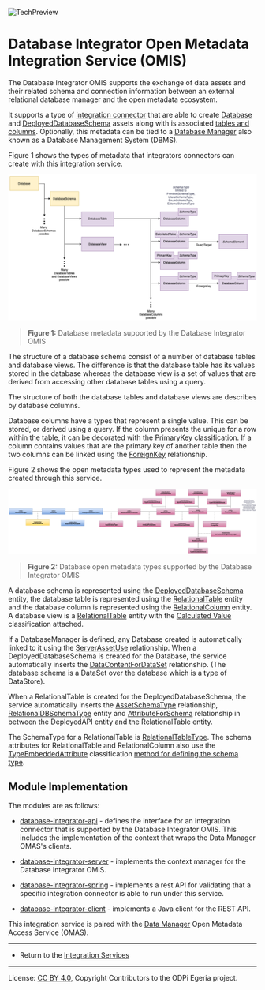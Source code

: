 <!-- SPDX-License-Identifier: CC-BY-4.0 -->
<!-- Copyright Contributors to the ODPi Egeria project 2020. -->

![TechPreview](../../../open-metadata-publication/website/images/egeria-content-status-tech-preview.png#pagewidth)

# Database Integrator Open Metadata Integration Service (OMIS)

The Database Integrator OMIS supports the exchange of data assets and their related schema and
connection information between an external relational database manager
and the open metadata ecosystem.

It supports a type of [integration connector](../../governance-servers/integration-daemon-services/docs/integration-connector.md)
that are able to create [Database](../../../open-metadata-publication/website/open-metadata-types/0224-Databases.md)
and [DeployedDatabaseSchema](../../../open-metadata-publication/website/open-metadata-types/0224-Databases.md)
assets along with is associated [tables and columns](../../../open-metadata-publication/website/open-metadata-types/0534-Relational-Schemas.md).
Optionally, this metadata can be tied to a [Database Manager](../../../open-metadata-publication/website/open-metadata-types/0224-Databases.md)
also known as a Database Management System (DBMS).

Figure 1 shows the types of metadata that integrators connectors can create with this integration service.

![Figure 1](../../access-services/data-manager/docs/relational-database-model.png#pagewidth)
> **Figure 1:** Database metadata supported by the Database Integrator OMIS 

The structure of a database schema consist of a number of database tables and database views.
The difference is that the database table has its values stored in the database whereas the
database view is a set of values that are derived from accessing other
database tables using a query.

The structure of both the database tables and database views are describes by database columns.

Database columns have a types that represent a single value.  This can be stored, or derived using a query.
If the column presents the unique for a row within the table, it can be decorated with the
[PrimaryKey](../../../open-metadata-publication/website/open-metadata-types/0534-Relational-Schemas.md) classification.
If a column contains values that are the primary key of another table then the two columns can be linked using the
[ForeignKey](../../../open-metadata-publication/website/open-metadata-types/0534-Relational-Schemas.md) relationship.

Figure 2 shows the open metadata types used to represent the metadata created through this service.

![Figure 2](../../access-services/data-manager/docs/relational-database-open-metadata-types.png#pagewidth)
> **Figure 2:** Database open metadata types supported by the Database Integrator OMIS 

A database schema is represented using the
[DeployedDatabaseSchema](../../../open-metadata-publication/website/open-metadata-types/0224-Databases.md) entity,
the database table is represented using the 
[RelationalTable](../../../open-metadata-publication/website/open-metadata-types/0534-Relational-Schemas.md) entity
and the database column is represented using the 
[RelationalColumn](../../../open-metadata-publication/website/open-metadata-types/0534-Relational-Schemas.md) entity.
A database view is a 
[RelationalTable](../../../open-metadata-publication/website/open-metadata-types/0534-Relational-Schemas.md) entity
with the [Calculated Value](../../../open-metadata-publication/website/open-metadata-types/0512-Derived-Schema-Elements.md)
classification attached.

If a DatabaseManager is defined, any Database created is automatically linked to it using the
[ServerAssetUse](../../../open-metadata-publication/website/open-metadata-types/0045-Servers-and-Assets.md)
relationship.
When a DeployedDatabaseSchema is created for the Database,
the service automatically inserts the
[DataContentForDataSet](../../../open-metadata-publication/website/open-metadata-types/0503-Asset-Schema.md) relationship.
(The database schema is a DataSet over the database which is a type of DataStore).

When a RelationalTable is created for the DeployedDatabaseSchema,
the service automatically inserts the
[AssetSchemaType](../../../open-metadata-publication/website/open-metadata-types/0503-Asset-Schema.md) relationship,
[RelationalDBSchemaType](../../../open-metadata-publication/website/open-metadata-types/0534-Relational-Schemas.md) entity and
[AttributeForSchema](../../../open-metadata-publication/website/open-metadata-types/0505-Schema-Attributes.md) relationship
in between the DeployedAPI entity and the RelationalTable entity.

The SchemaType for a RelationalTable is [RelationalTableType](../../../open-metadata-publication/website/open-metadata-types/0534-Relational-Schemas.md).
The schema attributes for RelationalTable and RelationalColumn also use
the [TypeEmbeddedAttribute](../../../open-metadata-publication/website/open-metadata-types/0505-Schema-Attributes.md)
classification [method for defining the schema type](../../../open-metadata-publication/website/modelling-technology/modelling-schemas.md).


## Module Implementation

The modules are as follows:

* [database-integrator-api](database-integrator-api) - defines the interface for an integration
connector that is supported by the Database Integrator OMIS.  This includes the implementation
of the context that wraps the Data Manager OMAS's clients.

* [database-integrator-server](database-integrator-server) - implements the context manager for
the Database Integrator OMIS.

* [database-integrator-spring](database-integrator-spring) - implements a rest API for validating that a specific
integration connector is able to run under this service.

* [database-integrator-client](database-integrator-client) - implements a Java client for the REST API.

This integration service is paired with the [Data Manager](../../access-services/data-manager)
Open Metadata Access Service (OMAS).

----

* Return to the [Integration Services](..)

----
License: [CC BY 4.0](https://creativecommons.org/licenses/by/4.0/),
Copyright Contributors to the ODPi Egeria project.
